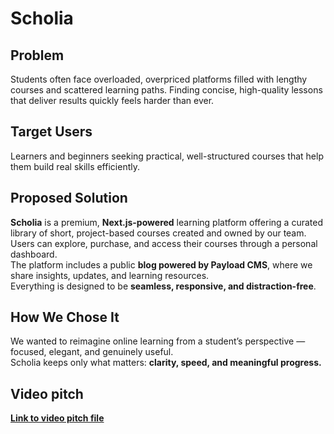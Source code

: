 # Scholia

## Problem  
Students often face overloaded, overpriced platforms filled with lengthy courses and scattered learning paths. Finding concise, high-quality lessons that deliver results quickly feels harder than ever.

## Target Users  
Learners and beginners seeking practical, well-structured courses that help them build real skills efficiently.

## Proposed Solution  
**Scholia** is a premium, **Next.js-powered** learning platform offering a curated library of short, project-based courses created and owned by our team.  
Users can explore, purchase, and access their courses through a personal dashboard.  
The platform includes a public **blog powered by Payload CMS**, where we share insights, updates, and learning resources.  
Everything is designed to be **seamless, responsive, and distraction-free**.

## How We Chose It  
We wanted to reimagine online learning from a student’s perspective — focused, elegant, and genuinely useful.  
Scholia keeps only what matters: **clarity, speed, and meaningful progress.**

## Video pitch
[**Link to video pitch file**](video-pitch.mp4)
